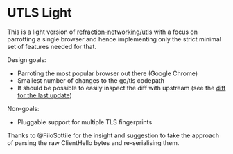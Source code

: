 # UTLS Light

This is a light version of
[refraction-networking/utls](https://github.com/refraction-networking/utls)
with a focus on parrotting a single browser and hence implementing only the
strict minimal set of features needed for that.

Design goals:
* Parroting the most popular browser out there (Google Chrome)
* Smallest number of changes to the go/tls codepath
* It should be possible to easily inspect the diff with upstream (see the [diff for the last update](https://github.com/ooni/utls-light/compare/2b6c2ef3b403d1a30ddb395df58171ddd004a344...4dfb1fc05321b947dbee87f475f4159c40beb22d))

Non-goals:
* Pluggable support for multiple TLS fingerprints

Thanks to @FiloSottile for the insight and suggestion to take the approach of
parsing the raw ClientHello bytes and re-serialising them.
